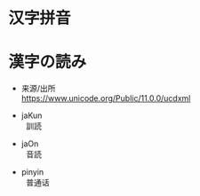 # 汉字拼音
# 漢字の読み

- 来源/出所    
 https://www.unicode.org/Public/11.0.0/ucdxml    

- jaKun   
   訓読   
- jaOn  
   音読    
- pinyin   
   普通话
   
